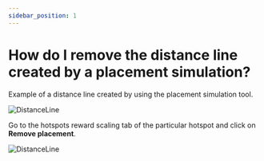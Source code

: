 ```yaml
---
sidebar_position: 1
---
```

# How do I remove the distance line created by a placement simulation?

Example of a distance line created by using the placement simulation tool.

![DistanceLine](/img/faq/placement-distance-line.png)

Go to the hotspots reward scaling tab of the particular hotspot and click on **Remove placement**.

![DistanceLine](/img/faq/placement-distance-line-2.png)

